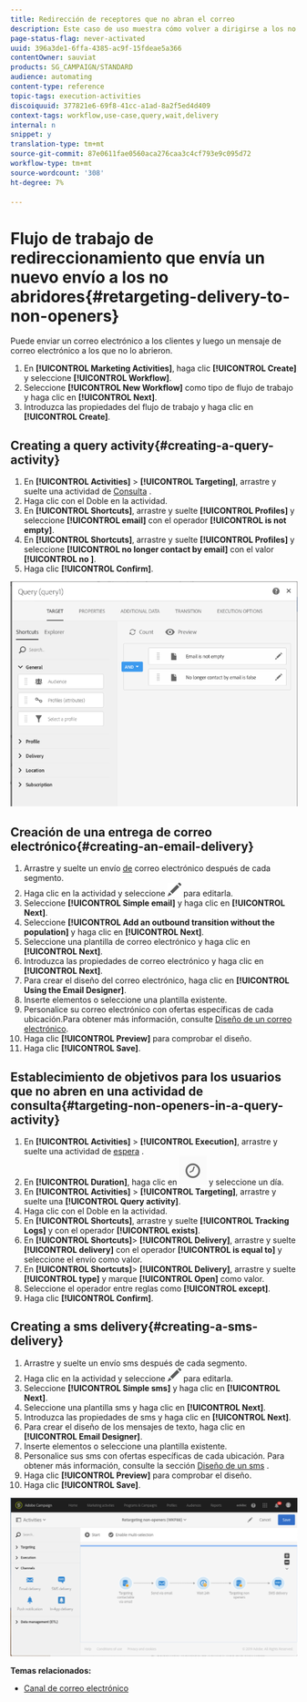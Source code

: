 ```yaml
---
title: Redirección de receptores que no abran el correo
description: Este caso de uso muestra cómo volver a dirigirse a los no abridores.
page-status-flag: never-activated
uuid: 396a3de1-6ffa-4385-ac9f-15fdeae5a366
contentOwner: sauviat
products: SG_CAMPAIGN/STANDARD
audience: automating
content-type: reference
topic-tags: execution-activities
discoiquuid: 377821e6-69f8-41cc-a1ad-8a2f5ed4d409
context-tags: workflow,use-case,query,wait,delivery
internal: n
snippet: y
translation-type: tm+mt
source-git-commit: 87e0611fae0560aca276caa3c4cf793e9c095d72
workflow-type: tm+mt
source-wordcount: '308'
ht-degree: 7%

---
```



# Flujo de trabajo de redireccionamiento que envía un nuevo envío a los no abridores{#retargeting-delivery-to-non-openers}

Puede enviar un correo electrónico a los clientes y luego un mensaje de correo electrónico a los que no lo abrieron.

1. En **[!UICONTROL Marketing Activities]**, haga clic **[!UICONTROL Create]** y seleccione **[!UICONTROL Workflow]**.
1. Seleccione **[!UICONTROL New Workflow]** como tipo de flujo de trabajo y haga clic en **[!UICONTROL Next]**.
1. Introduzca las propiedades del flujo de trabajo y haga clic en **[!UICONTROL Create]**.

## Creating a query activity{#creating-a-query-activity}

1. En **[!UICONTROL Activities]** > **[!UICONTROL Targeting]**, arrastre y suelte una actividad de [Consulta](../../automating/using/query.md) .
1. Haga clic con el Doble en la actividad.
1. En **[!UICONTROL Shortcuts]**, arrastre y suelte **[!UICONTROL Profiles]** y seleccione **[!UICONTROL email]** con el operador **[!UICONTROL is not empty]**.
1. En **[!UICONTROL Shortcuts]**, arrastre y suelte **[!UICONTROL Profiles]** y seleccione **[!UICONTROL no longer contact by email]** con el valor **[!UICONTROL no ]**.
1. Haga clic **[!UICONTROL Confirm]**.

![](assets/wf-complement-query.png)

## Creación de una entrega de correo electrónico{#creating-an-email-delivery}

1. Arrastre y suelte un envío [de](../../automating/using/email-delivery.md) correo electrónico después de cada segmento.
1. Haga clic en la actividad y seleccione ![](assets/edit_darkgrey-24px.png) para editarla.
1. Seleccione **[!UICONTROL Simple email]** y haga clic en **[!UICONTROL Next]**.
1. Seleccione **[!UICONTROL Add an outbound transition without the population]** y haga clic en **[!UICONTROL Next]**.
1. Seleccione una plantilla de correo electrónico y haga clic en **[!UICONTROL Next]**.
1. Introduzca las propiedades de correo electrónico y haga clic en **[!UICONTROL Next]**.
1. Para crear el diseño del correo electrónico, haga clic en **[!UICONTROL Using the Email Designer]**.
1. Inserte elementos o seleccione una plantilla existente.
1. Personalice su correo electrónico con ofertas específicas de cada ubicación.Para obtener más información, consulte [Diseño de un correo electrónico](../../designing/using/designing-from-scratch.md#designing-an-email-content-from-scratch).
1. Haga clic **[!UICONTROL Preview]** para comprobar el diseño.
1. Haga clic **[!UICONTROL Save]**.

## Establecimiento de objetivos para los usuarios que no abren en una actividad de consulta{#targeting-non-openers-in-a-query-activity}

1. En **[!UICONTROL Activities]** > **[!UICONTROL Execution]**, arrastre y suelte una actividad de [espera](../../automating/using/wait.md) .
1. En **[!UICONTROL Duration]**, haga clic en ![](assets/duration-icon.png) y seleccione un día.
1. En **[!UICONTROL Activities]** > **[!UICONTROL Targeting]**, arrastre y suelte una **[!UICONTROL Query activity]**.
1. Haga clic con el Doble en la actividad.
1. En **[!UICONTROL Shortcuts]**, arrastre y suelte **[!UICONTROL Tracking Logs]** y con el operador **[!UICONTROL exists]**.
1. En **[!UICONTROL Shortcuts]**> **[!UICONTROL Delivery]**, arrastre y suelte **[!UICONTROL delivery]** con el operador **[!UICONTROL is equal to]** y seleccione el envío como valor.
1. En **[!UICONTROL Shortcuts]**> **[!UICONTROL Delivery]**, arrastre y suelte **[!UICONTROL type]** y marque **[!UICONTROL Open]** como valor.
1. Seleccione el operador entre reglas como **[!UICONTROL except]**.
1. Haga clic **[!UICONTROL Confirm]**.

## Creating a sms delivery{#creating-a-sms-delivery}

1. Arrastre y suelte un envío sms después de cada segmento.
1. Haga clic en la actividad y seleccione ![](assets/edit_darkgrey-24px.png) para editarla.
1. Seleccione **[!UICONTROL Simple sms]** y haga clic en **[!UICONTROL Next]**.
1. Seleccione una plantilla sms y haga clic en **[!UICONTROL Next]**.
1. Introduzca las propiedades de sms y haga clic en **[!UICONTROL Next]**.
1. Para crear el diseño de los mensajes de texto, haga clic en **[!UICONTROL Email Designer]**.
1. Inserte elementos o seleccione una plantilla existente.
1. Personalice sus sms con ofertas específicas de cada ubicación.
Para obtener más información, consulte la sección [Diseño de un sms](../../channels/using/creating-an-sms-message.md) .
1. Haga clic **[!UICONTROL Preview]** para comprobar el diseño.
1. Haga clic **[!UICONTROL Save]**.

![](assets/wf-retargeting-non-openers.png)

**Temas relacionados:**

* [Canal de correo electrónico](../../channels/using/creating-an-email.md)

